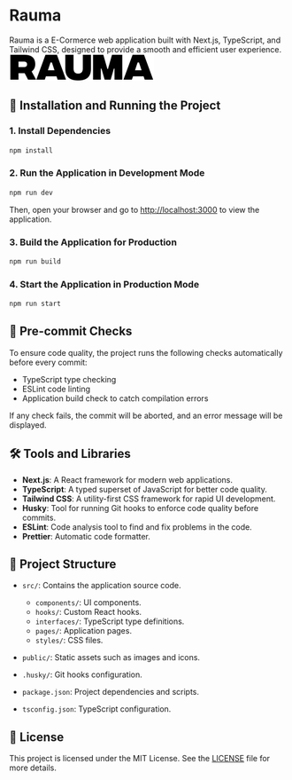 # Rauma

Rauma is a E-Cormerce web application built with Next.js, TypeScript, and Tailwind CSS, designed to provide a smooth and efficient user experience.
![Rauma Logo](public/assets/logo.svg)
## 🚀 Installation and Running the Project

### 1. Install Dependencies

```bash
npm install
```

### 2. Run the Application in Development Mode

```bash
npm run dev
```

Then, open your browser and go to [http://localhost:3000](http://localhost:3000) to view the application.

### 3. Build the Application for Production

```bash
npm run build
```

### 4. Start the Application in Production Mode

```bash
npm run start
```

## 🧪 Pre-commit Checks

To ensure code quality, the project runs the following checks automatically before every commit:

- TypeScript type checking
- ESLint code linting
- Application build check to catch compilation errors

If any check fails, the commit will be aborted, and an error message will be displayed.

## 🛠️ Tools and Libraries

- **Next.js**: A React framework for modern web applications.
- **TypeScript**: A typed superset of JavaScript for better code quality.
- **Tailwind CSS**: A utility-first CSS framework for rapid UI development.
- **Husky**: Tool for running Git hooks to enforce code quality before commits.
- **ESLint**: Code analysis tool to find and fix problems in the code.
- **Prettier**: Automatic code formatter.

## 📁 Project Structure

- `src/`: Contains the application source code.

  - `components/`: UI components.
  - `hooks/`: Custom React hooks.
  - `interfaces/`: TypeScript type definitions.
  - `pages/`: Application pages.
  - `styles/`: CSS files.

- `public/`: Static assets such as images and icons.
- `.husky/`: Git hooks configuration.
- `package.json`: Project dependencies and scripts.
- `tsconfig.json`: TypeScript configuration.

## 📄 License

This project is licensed under the MIT License. See the [LICENSE](LICENSE) file for more details.
